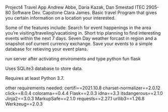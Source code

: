 Project4 Travel App Andrew Abbe, Daria Kazak, Dan Smestad ITEC 2905-80 Software Dev. Capstone Clara James.
Basic travel Program that gives you certain information on a location your interested.

Some of the features include:
Search for event happenings in the area you’re visiting/traveling/vacatioing in. Short trip planning to find interesting events within the next 7 days. Seven Day weather forcast in region and a snapshot oof current currency exchange. Save your events to a simple database for retieving your event plans.

run server after activating enviroments and type python fun flask

Uses SQLite3 database to store data.

Requires at least Python 3.7.

other requirements needed:
certifi==2021.10.8
charset-normalizer==2.0.12
click==8.0.4
colorama==0.4.4
Flask==2.0.3
idna==3.3
itsdangerous==2.1.0
Jinja2==3.0.3
MarkupSafe==2.1.0
requests==2.27.1
urllib3==1.26.8
Werkzeug==2.0.3